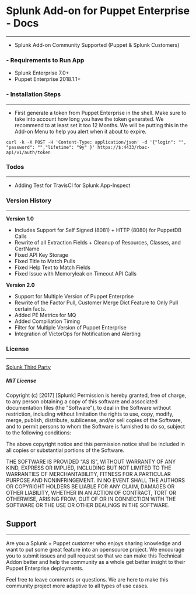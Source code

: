 # Splunk Add-on for Puppet Enterprise - Docs
----
- Splunk Add-on Community Supported (Puppet & Splunk Customers)
### - Requirements to Run App
- Splunk Enterprise 7.0+
- Puppet Enterprise 2018.1.1+

### - Installation Steps
----
- First generate a token from Puppet Enterprise in the shell. Make sure to take into account how long you have the token generated. We recommend to at least set it too 12 Months. We will be putting this in the Add-on Menu to help you alert when it about to expire. 
```
curl -k -X POST -H 'Content-Type: application/json' -d '{"login": "", "password": "","lifetime": "9y" }' https://$:4433/rbac-api/v1/auth/token
```

### Todos
----
 - Adding Test for TravisCI for Splunk App-Inspect

### Version History 
----
**Version 1.0**
- Includes Support for Self Signed (8081) + HTTP (8080) for PuppetDB Calls
- Rewrite of all Extraction Fields + Cleanup of Resources, Classes, and CertName
- Fixed API Key Storage
- Fixed Title to Match Pulls
- Fixed Help Text to Match Fields
- Fixed Issue with Memoryleak on Timeout API Calls

**Version 2.0**
- Support for Multiple Version of Puppet Enterprise
- Rewrite of the Factor Pull, Customer Merge Dict Feature to Only Pull certain facts. 
- Added PE Metrics for MQ
- Added Compiliation Timing
- Filter for Multiple Version of Puppet Enterprise
- Integration of VictorOps for Notification and Alerting

### License
----
[Splunk Third Party](http://docs.splunk.com/Documentation/AddonBuilder/2.2.0/UserGuide/Validate#Credit_third-party_libraries)

##### MIT License
Copyright (c) [2017] [Splunk]
Permission is hereby granted, free of charge, to any person obtaining a copy
of this software and associated documentation files (the "Software"), to deal
in the Software without restriction, including without limitation the rights
to use, copy, modify, merge, publish, distribute, sublicense, and/or sell
copies of the Software, and to permit persons to whom the Software is
furnished to do so, subject to the following conditions:

The above copyright notice and this permission notice shall be included in all
copies or substantial portions of the Software.

THE SOFTWARE IS PROVIDED "AS IS", WITHOUT WARRANTY OF ANY KIND, EXPRESS OR
IMPLIED, INCLUDING BUT NOT LIMITED TO THE WARRANTIES OF MERCHANTABILITY,
FITNESS FOR A PARTICULAR PURPOSE AND NONINFRINGEMENT. IN NO EVENT SHALL THE
AUTHORS OR COPYRIGHT HOLDERS BE LIABLE FOR ANY CLAIM, DAMAGES OR OTHER
LIABILITY, WHETHER IN AN ACTION OF CONTRACT, TORT OR OTHERWISE, ARISING FROM,
OUT OF OR IN CONNECTION WITH THE SOFTWARE OR THE USE OR OTHER DEALINGS IN THE
SOFTWARE.

## Support
----
Are you a Splunk + Puppet customer who enjoys sharing knowledge and want to put some great feature into an opensource project. We encourage you to submit issues and pull request so that we can make this Technical Addon better and help the community as a whole get better insight to their Puppet Enterprise deployments.

Feel free to leave comments or questions. We are here to make this community project more adaptive to all types of use cases.
